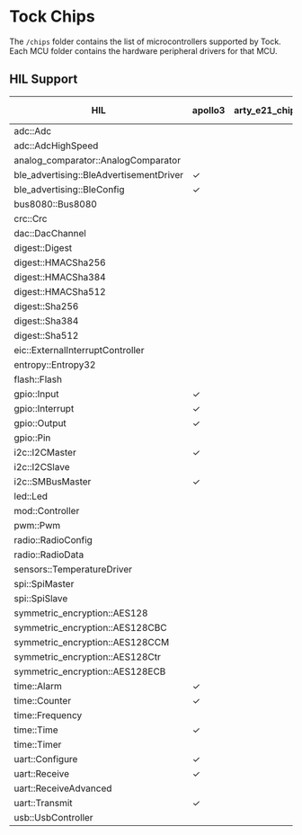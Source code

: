 Tock Chips
==========

The `/chips` folder contains the list of microcontrollers supported by Tock.
Each MCU folder contains the hardware peripheral drivers for that MCU.



HIL Support
-----------

<!--START OF HIL SUPPORT-->

| HIL                                     | apollo3 | arty_e21_chip | e310x | earlgrey | esp32 | esp32-c3 | imxrt10xx | litex | litex_vexriscv | lowrisc | msp432 | nrf52832 | nrf52833 | nrf52840 | rp2040 | sam4l | stm32f303xc | stm32f401cc | stm32f412g | stm32f429zi | stm32f446re | stm32f4xx | swerv | swervolf-eh1 |
|-----------------------------------------|---------|---------------|-------|----------|-------|----------|-----------|-------|----------------|---------|--------|----------|----------|----------|--------|-------|-------------|-------------|------------|-------------|-------------|-----------|-------|--------------|
| adc::Adc                                |         |               |       |          |       |          |           |       |                |         | ✓      | ✓        |          | ✓        | ✓      | ✓     | ✓           |             |            |             |             | ✓         |       |              |
| adc::AdcHighSpeed                       |         |               |       |          |       |          |           |       |                |         | ✓      |          |          |          |        | ✓     | ✓           |             |            |             |             | ✓         |       |              |
| analog_comparator::AnalogComparator     |         |               |       |          |       |          |           |       |                |         |        | ✓        |          | ✓        |        | ✓     |             |             |            |             |             |           |       |              |
| ble_advertising::BleAdvertisementDriver | ✓       |               |       |          |       |          |           |       |                |         |        | ✓        |          | ✓        |        |       |             |             |            |             |             |           |       |              |
| ble_advertising::BleConfig              | ✓       |               |       |          |       |          |           |       |                |         |        | ✓        |          | ✓        |        |       |             |             |            |             |             |           |       |              |
| bus8080::Bus8080                        |         |               |       |          |       |          |           |       |                |         |        |          |          |          |        |       |             |             |            |             |             | ✓         |       |              |
| crc::Crc                                |         |               |       |          |       |          |           |       |                |         |        |          |          |          |        | ✓     |             |             |            |             |             |           |       |              |
| dac::DacChannel                         |         |               |       |          |       |          |           |       |                |         |        |          |          |          |        | ✓     |             |             |            |             |             |           |       |              |
| digest::Digest                          |         |               |       |          |       |          |           |       |                | ✓       |        |          |          |          |        |       |             |             |            |             |             |           |       |              |
| digest::HMACSha256                      |         |               |       |          |       |          |           |       |                | ✓       |        |          |          |          |        |       |             |             |            |             |             |           |       |              |
| digest::HMACSha384                      |         |               |       |          |       |          |           |       |                | ✓       |        |          |          |          |        |       |             |             |            |             |             |           |       |              |
| digest::HMACSha512                      |         |               |       |          |       |          |           |       |                | ✓       |        |          |          |          |        |       |             |             |            |             |             |           |       |              |
| digest::Sha256                          |         |               |       |          |       |          |           |       |                | ✓       |        |          |          |          |        |       |             |             |            |             |             |           |       |              |
| digest::Sha384                          |         |               |       |          |       |          |           |       |                | ✓       |        |          |          |          |        |       |             |             |            |             |             |           |       |              |
| digest::Sha512                          |         |               |       |          |       |          |           |       |                | ✓       |        |          |          |          |        |       |             |             |            |             |             |           |       |              |
| eic::ExternalInterruptController        |         |               |       |          |       |          |           |       |                |         |        |          |          |          |        | ✓     |             |             |            |             |             |           |       |              |
| entropy::Entropy32                      |         |               |       |          |       |          |           |       |                |         |        | ✓        |          | ✓        |        | ✓     |             |             |            |             |             | ✓         |       |              |
| flash::Flash                            |         |               |       |          |       |          |           |       |                | ✓       |        | ✓        |          | ✓        |        | ✓     | ✓           |             |            |             |             |           |       |              |
| gpio::Input                             | ✓       |               | ✓     |          | ✓     |          | ✓         |       |                | ✓       |        | ✓        |          | ✓        | ✓      | ✓     | ✓           |             |            |             |             | ✓         |       |              |
| gpio::Interrupt                         | ✓       |               | ✓     |          | ✓     |          | ✓         |       |                | ✓       | ✓      | ✓        |          | ✓        | ✓      | ✓     | ✓           |             |            |             |             | ✓         |       |              |
| gpio::Output                            | ✓       |               | ✓     |          | ✓     |          | ✓         |       |                | ✓       |        | ✓        |          | ✓        | ✓      | ✓     | ✓           |             |            |             |             | ✓         |       |              |
| gpio::Pin                               |         |               |       |          |       |          |           |       |                |         |        | ✓        |          | ✓        |        |       |             |             |            |             |             |           |       |              |
| i2c::I2CMaster                          | ✓       |               |       |          |       |          | ✓         |       |                | ✓       | ✓      | ✓        |          | ✓        |        | ✓     | ✓           |             |            |             |             | ✓         |       |              |
| i2c::I2CSlave                           |         |               |       |          |       |          |           |       |                |         |        | ✓        |          | ✓        |        | ✓     |             |             |            |             |             |           |       |              |
| i2c::SMBusMaster                        | ✓       |               |       |          |       |          |           |       |                |         |        |          |          |          |        |       |             |             |            |             |             |           |       |              |
| led::Led                                |         |               |       |          |       |          |           | ✓     |                |         |        |          |          |          |        |       |             |             |            |             |             |           |       |              |
| mod::Controller                         |         |               |       |          |       |          |           |       |                |         |        |          |          |          |        | ✓     |             |             |            |             |             |           |       |              |
| pwm::Pwm                                |         |               |       |          |       |          |           |       |                |         |        | ✓        |          | ✓        |        |       |             |             |            |             |             |           |       |              |
| radio::RadioConfig                      |         |               |       |          |       |          |           |       |                |         |        | ✓        |          | ✓        |        |       |             |             |            |             |             |           |       |              |
| radio::RadioData                        |         |               |       |          |       |          |           |       |                |         |        | ✓        |          | ✓        |        |       |             |             |            |             |             |           |       |              |
| sensors::TemperatureDriver              |         |               |       |          |       |          |           |       |                |         |        | ✓        |          | ✓        |        |       |             |             |            |             |             |           |       |              |
| spi::SpiMaster                          |         |               |       |          |       |          |           |       |                |         |        | ✓        |          | ✓        | ✓      | ✓     | ✓           |             |            |             |             | ✓         |       |              |
| spi::SpiSlave                           |         |               |       |          |       |          |           |       |                |         |        |          |          |          |        | ✓     |             |             |            |             |             |           |       |              |
| symmetric_encryption::AES128            |         |               |       | ✓        |       |          |           |       |                |         |        | ✓        |          | ✓        |        | ✓     |             |             |            |             |             |           |       |              |
| symmetric_encryption::AES128CBC         |         |               |       | ✓        |       |          |           |       |                |         |        | ✓        |          | ✓        |        | ✓     |             |             |            |             |             |           |       |              |
| symmetric_encryption::AES128CCM         |         |               |       |          |       |          |           |       |                |         |        | ✓        |          | ✓        |        |       |             |             |            |             |             |           |       |              |
| symmetric_encryption::AES128Ctr         |         |               |       | ✓        |       |          |           |       |                |         |        | ✓        |          | ✓        |        | ✓     |             |             |            |             |             |           |       |              |
| symmetric_encryption::AES128ECB         |         |               |       | ✓        |       |          |           |       |                |         |        |          |          |          |        |       |             |             |            |             |             |           |       |              |
| time::Alarm                             | ✓       |               | ✓     | ✓        | ✓     |          | ✓         |       |                |         | ✓      | ✓        |          | ✓        | ✓      | ✓     | ✓           |             |            |             |             | ✓         | ✓     | ✓            |
| time::Counter                           | ✓       |               |       | ✓        | ✓     |          |           |       |                |         | ✓      | ✓        |          | ✓        |        | ✓     | ✓           |             |            |             |             | ✓         | ✓     | ✓            |
| time::Frequency                         |         |               |       | ✓        | ✓     |          | ✓         | ✓     |                |         | ✓      |          |          |          |        |       |             |             |            |             |             |           | ✓     | ✓            |
| time::Time                              | ✓       |               | ✓     | ✓        | ✓     |          | ✓         | ✓     |                |         | ✓      | ✓        |          | ✓        | ✓      | ✓     | ✓           |             |            |             |             | ✓         | ✓     | ✓            |
| time::Timer                             |         |               |       |          |       |          |           | ✓     |                |         |        |          |          |          |        |       |             |             |            |             |             |           |       |              |
| uart::Configure                         | ✓       |               | ✓     |          | ✓     |          | ✓         | ✓     |                | ✓       | ✓      | ✓        |          | ✓        | ✓      | ✓     | ✓           |             |            |             |             | ✓         |       | ✓            |
| uart::Receive                           | ✓       |               | ✓     |          | ✓     |          | ✓         | ✓     |                | ✓       | ✓      | ✓        |          | ✓        | ✓      | ✓     | ✓           |             |            |             |             | ✓         |       | ✓            |
| uart::ReceiveAdvanced                   |         |               |       |          |       |          |           |       |                |         |        |          |          |          |        | ✓     |             |             |            |             |             |           |       |              |
| uart::Transmit                          | ✓       |               | ✓     |          | ✓     |          | ✓         | ✓     |                | ✓       | ✓      | ✓        |          | ✓        | ✓      | ✓     | ✓           |             |            |             |             | ✓         |       | ✓            |
| usb::UsbController                      |         |               |       |          |       |          |           |       |                | ✓       |        | ✓        |          | ✓        |        | ✓     |             |             |            |             |             |           |       |              |

<!--END OF HIL SUPPORT-->


